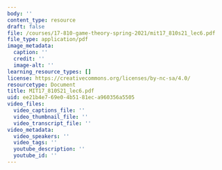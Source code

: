```yaml
---
body: ''
content_type: resource
draft: false
file: /courses/17-810-game-theory-spring-2021/mit17_810s21_lec6.pdf
file_type: application/pdf
image_metadata:
  caption: ''
  credit: ''
  image-alt: ''
learning_resource_types: []
license: https://creativecommons.org/licenses/by-nc-sa/4.0/
resourcetype: Document
title: MIT17_810S21_lec6.pdf
uid: ee21b4e7-69e0-4b51-81ec-a960356a5505
video_files:
  video_captions_file: ''
  video_thumbnail_file: ''
  video_transcript_file: ''
video_metadata:
  video_speakers: ''
  video_tags: ''
  youtube_description: ''
  youtube_id: ''
---
```

